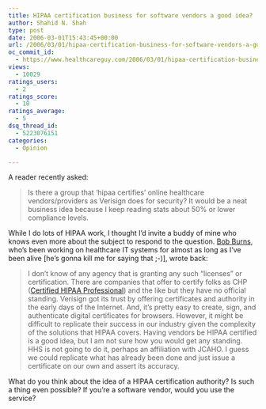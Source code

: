 ```yaml
---
title: HIPAA certification business for software vendors a good idea?
author: Shahid N. Shah
type: post
date: 2006-03-01T15:43:45+00:00
url: /2006/03/01/hipaa-certification-business-for-software-vendors-a-good-idea/
oc_commit_id:
  - https://www.healthcareguy.com/2006/03/01/hipaa-certification-business-for-software-vendors-a-good-idea/1478769009
views:
  - 10029
ratings_users:
  - 2
ratings_score:
  - 10
ratings_average:
  - 5
dsq_thread_id:
  - 5223076151
categories:
  - Opinion

---
```

A reader recently asked:

> Is there a group that &#8216;hipaa certifies&#8217; online healthcare vendors/providers as Verisign does for security? It would be a neat business idea because I keep reading stats about 50% or lower compliance levels.

While I do lots of HIPAA work, I thought I&#8217;d invite a buddy of mine who knows even more about the subject to respond to the question. [Bob Burns][1], who&#8217;s been working on healthcare IT systems for almost as long as I&#8217;ve been alive [he&#8217;s gonna kill me for saying that ;-)], wrote back:

> I don&#8217;t know of any agency that is granting any such &#8220;licenses&#8221; or certification. There are companies that offer to certify folks as CHP ([Certified HIPAA Professional][2]) and the like but they have no official standing. Verisign got its trust by offering certificates and authority in the early days of the Internet. And, it&#8217;s pretty easy to create, sign, and authenticate digital certificates for browsers. However, it might be difficult to replicate their success in our industry given the complexity of the solutions that HIPAA covers. Having vendors be HIPAA certified is a good idea, but I am not sure how you would get any standing. HHS is not going to do it, perhaps an affiliation with JCAHO. I guess we could replicate what has already been done and just issue a certificate on our own and assert its accuracy. 

What do you think about the idea of a HIPAA certification authority? Is such a thing even possible? If you&#8217;re a software vendor, would you use the service?

 [1]: http://www.5thq.com
 [2]: http://techrepublic.com.com/5100-6331-5034352.html